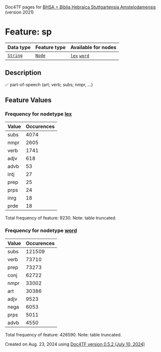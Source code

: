 Doc4TF pages for [BHSA = Biblia Hebraica Stuttgartensia Amstelodamensis](https://github.com/ETCBC/BHSA/tree/master/tf) (version 2021)
# Feature: sp
Data type|Feature type|Available for nodes
---|---|---
[`String`](featuresbydatatype.md#string)|[`Node`](featuresbytype.md#node)| [`lex`](featuresbynodetype.md#lex)  [`word`](featuresbynodetype.md#word) 
## Description
✅ part-of-speech (art; verb; subs; nmpr, ...)
## Feature Values
### Frequency for nodetype [lex](featuresbynodetype.md#lex)
Value|Occurences
---|---
subs|4074
nmpr|2605
verb|1741
adjv|618
advb|53
intj|27
prep|25
prps|24
inrg|18
prde|18

Total frequency of feature: 9230. Note: table truncated.
 ### Frequency for nodetype [word](featuresbynodetype.md#word)
Value|Occurences
---|---
subs|121509
verb|73710
prep|73273
conj|62722
nmpr|33002
art|30386
adjv|9523
nega|6053
prps|5011
advb|4550

Total frequency of feature: 426590. Note: table truncated.
  

Created on Aug. 23, 2024 using [Doc4TF version 0.5.2 (July 10, 2024)](https://github.com/tonyjurg/Doc4TF/blob/main/CreateFeatureDoc.ipynb) 